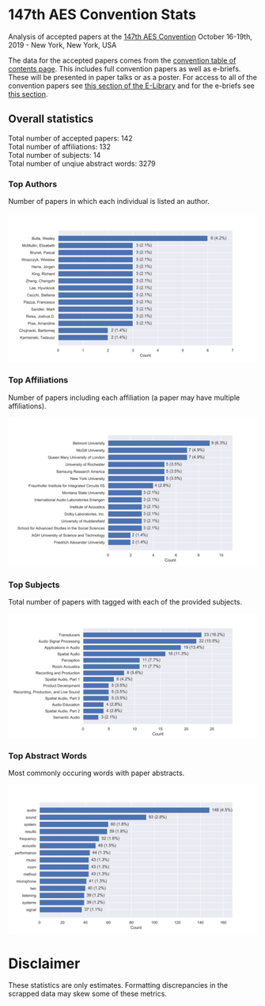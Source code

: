 # 147th AES Convention Stats
Analysis of accepted papers at the [147th AES Convention](http://www.aes.org/events/147/) October 16-19th, 2019 - New York, New York, USA

The data for the accepted papers comes from the [convention table of contents page](http://www.aes.org/publications/conventions/?num=147).
This includes full convention papers as well as e-briefs. These will be presented in paper talks or as a poster.
For access to all of the convention papers see [this section of the E-Library](http://www.aes.org/e-lib/online/search.cfm?type=preprint&title=&convnum=147) and for the e-briefs see [this section](http://www.aes.org/e-lib/online/search.cfm?type=ebrief&title=&convnum=147).


## Overall statistics 

Total number of accepted papers: 142<br/>
Total number of affiliations: 132<br/>
Total number of subjects: 14<br/>
Total number of unqiue abstract words: 3279<br/>

### Top Authors
Number of papers in which each individual is listed an author.

![authors](img/paper_authors.svg) 

### Top Affiliations
Number of papers including each affiliation (a paper may have multiple affiliations).

![affiliations](img/paper_affiliations.svg) 

### Top Subjects
Total number of papers with tagged with each of the provided subjects.

![subjects](img/paper_subjects.svg) 

### Top Abstract Words
Most commonly occuring words with paper abstracts. 

![authors](img/abstract_words.svg) 
# Disclaimer
These statistics are only estimates. Formatting discrepancies in the scrapped data may skew some of these metrics.